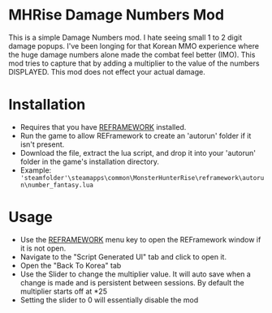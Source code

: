 # MHRise Damage Numbers Mod
This is a simple Damage Numbers mod. I hate seeing small 1 to 2 digit damage popups. I've been longing for that Korean MMO experience where the huge damage numbers alone made the combat feel better (IMO). This mod tries to capture that by adding a multiplier to the value of the numbers DISPLAYED. This mod does not effect your actual damage. 


# Installation
- Requires that you have [REFRAMEWORK](https://www.nexusmods.com/monsterhunterrise/mods/26) installed.
- Run the game to allow REFramework to create an 'autorun' folder if it isn't present.
- Download the file, extract the lua script, and drop it into your 'autorun' folder in the game's installation directory.
- Example: `` 'steamfolder'\steamapps\common\MonsterHunterRise\reframework\autorun\number_fantasy.lua``


# Usage
- Use the [REFRAMEWORK](https://www.nexusmods.com/monsterhunterrise/mods/26) menu key to open the REFramework window if it is not open.
- Navigate to the "Script Generated UI" tab and click to open it.
- Open the "Back To Korea" tab
- Use the Slider to change the multiplier value. It will auto save when a change is made and is persistent between sessions. By default the multiplier starts off at *25
- Setting the slider to 0 will essentially disable the mod


